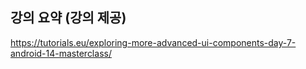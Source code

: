## 강의 요약 (강의 제공)

https://tutorials.eu/exploring-more-advanced-ui-components-day-7-android-14-masterclass/

